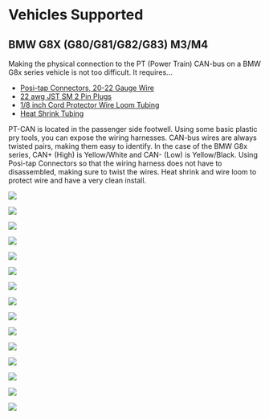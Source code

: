 # Vehicles Supported

## BMW G8X (G80/G81/G82/G83) M3/M4

Making the physical connection to the PT (Power Train) CAN-bus on a BMW G8x series vehicle is not too difficult.
It requires...

* [Posi-tap Connectors, 20-22 Gauge Wire](https://smile.amazon.com/dp/B004D0C2RC)
* [22 awg JST SM 2 Pin Plugs](https://smile.amazon.com/dp/B06WGN56V2)
* [1/8 inch Cord Protector Wire Loom Tubing](https://smile.amazon.com/dp/B07FWCJ7QF)
* [Heat Shrink Tubing](https://smile.amazon.com/dp/B084GDLSCK)

PT-CAN is located in the passenger side footwell. Using some basic plastic pry tools, you can expose the wiring harnesses.
CAN-bus wires are always twisted pairs, making them easy to identify. In the case of the BMW G8x series, CAN+ (High) is
Yellow/White and CAN- (Low) is Yellow/Black. Using Posi-tap Connectors so that the wiring harness does not have to
disassembled, making sure to twist the wires. Heat shrink and wire loom to protect wire and have a very clean install.

![](images/bmwg8x/IMG_5538.jpg?raw=true)

![](images/bmwg8x/IMG_5539.jpg?raw=true)

![](images/bmwg8x/IMG_5542.jpg?raw=true)

![](images/bmwg8x/IMG_5543.jpg?raw=true)

![](images/bmwg8x/IMG_5545.jpg?raw=true)

![](images/bmwg8x/IMG_5546.jpg?raw=true)

![](images/bmwg8x/IMG_5553.jpg?raw=true)

![](images/bmwg8x/IMG_5554.jpg?raw=true)

![](images/bmwg8x/IMG_5555.jpg?raw=true)

![](images/bmwg8x/IMG_5565.jpg?raw=true)

![](images/bmwg8x/IMG_5566.jpg?raw=true)

![](images/bmwg8x/IMG_5571.jpg?raw=true)

![](images/bmwg8x/IMG_5574.jpg?raw=true)

![](images/bmwg8x/IMG_5575.jpg?raw=true)

![](images/bmwg8x/IMG_5576.jpg?raw=true)

